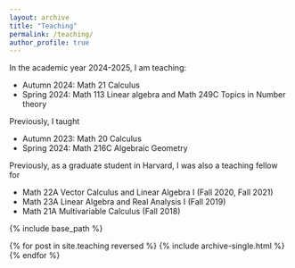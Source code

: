 ```yaml
---
layout: archive
title: "Teaching"
permalink: /teaching/
author_profile: true
---
```


In the academic year 2024-2025, I am teaching:
- Autumn 2024: Math 21 Calculus
- Spring 2024: Math 113 Linear algebra and Math 249C Topics in Number theory

Previously, I taught
- Autumn 2023: Math 20 Calculus
- Spring 2024: Math 216C Algebraic Geometry

Previously, as a graduate student in Harvard, I was also a teaching fellow for
- Math 22A Vector Calculus and Linear Algebra I (Fall 2020, Fall 2021)
- Math 23A Linear Algebra and Real Analysis I (Fall 2019)
- Math 21A Multivariable Calculus (Fall 2018)


{% include base_path %}

{% for post in site.teaching reversed %}
  {% include archive-single.html %}
{% endfor %}

